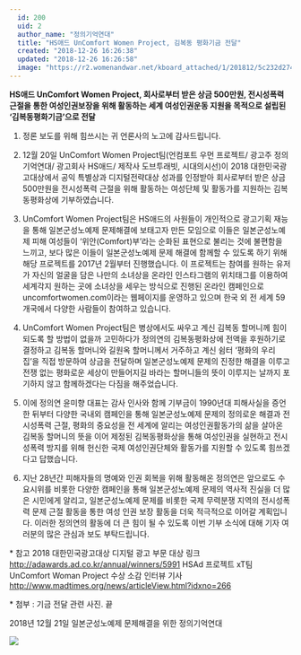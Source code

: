 ```yaml
---
  id: 200
  uid: 2
  author_name: "정의기억연대"
  title: "HS애드 UnComfort Women Project, 김복동 평화기금 전달"
  created: "2018-12-26 16:26:38"
  updated: "2018-12-26 16:26:58"
  image: "https://r2.womenandwar.net/kboard_attached/1/201812/5c232d274de531321651.png"
---
```

**HS애드 UnComfort Women Project, 회사로부터 받은 상금 500만원, 전시성폭력 근절을 통한 여성인권보장을 위해 활동하는 세계 여성인권운동 지원을 목적으로 설립된 ‘김복동평화기금’으로 전달**

1. 정론 보도를 위해 힘쓰시는 귀 언론사의 노고에 감사드립니다.

2. 12월 20일 UnComfort Women Project팀(언컴포트 우먼 프로젝트/ 광고주 정의기억연대/ 광고회사 HS애드/ 제작사 도브투래빗, 시대의시선)이 2018 대한민국광고대상에서 공익 특별상과 디지털전략대상 성과를 인정받아 회사로부터 받은 상금 500만원을 전시성폭력 근절을 위해 활동하는 여성단체 및 활동가를 지원하는 김복동평화상에 기부하였습니다. 

3. UnComfort Women Project팀은 HS애드의 사원들이 개인적으로 광고기획 재능을 통해 일본군성노예제 문제해결에 보태고자 만든 모임으로 이들은 일본군성노예제 피해 여성들이 ‘위안(Comfort)부’라는 순화된 표현으로 불리는 것에 불편함을 느끼고, 보다 많은 이들이 일본군성노예제 문제 해결에 함께할 수 있도록 하기 위해 해당 프로젝트를 2017년 2월부터 진행했습니다. 이 프로젝트는 참여를 원하는 유저가 자신의 얼굴을 담은 나만의 소녀상을 온라인 인스타그램의 위치태그를 이용하여 세계각지 원하는 곳에 소녀상을 세우는 방식으로 진행된 온라인 캠페인으로 uncomfortwomen.com이라는 웹페이지를 운영하고 있으며 한국 외 전 세계 59개국에서 다양한 사람들이 참여하고 있습니다. 

4. UnComfort Women Project팀은 병상에서도 싸우고 계신 김복동 할머니께 힘이 되도록 할 방법이 없을까 고민하다가 정의연의 김복동평화상에 전액을 후원하기로 결정하고 김복동 할머니와 길원옥 할머니께서 거주하고 계신 쉼터 ‘평화의 우리집’을 직접 방문하여 상금을 전달하며 일본군성노예제 문제의 진정한 해결을 이루고 전쟁 없는 평화로운 세상이 만들어지길 바라는 할머니들의 뜻이 이루지는 날까지 포기하지 않고 함께하겠다는 다짐을 해주었습니다.
 
5. 이에 정의연 윤미향 대표는 감사 인사와 함께 기부금이 1990년대 피해사실을 증언한 뒤부터 다양한 국내외 캠페인을 통해 일본군성노예제 문제의 정의로운 해결과 전시성폭력 근절, 평화의 중요성을 전 세계에 알리는 여성인권활동가의 삶을 살아온 김복동 할머니의 뜻을 이어 제정된 김복동평화상을 통해 여성인권을 실현하고 전시성폭력 방지를 위해 헌신한 국제 여성인권단체와 활동가를 지원할 수 있도록 힘쓰겠다고 답했습니다.

6. 지난 28년간 피해자들의 명예와 인권 회복을 위해 활동해온 정의연은 앞으로도 수요시위를 비롯한 다양한 캠페인을 통해 일본군성노예제 문제의 역사적 진실을 더 많은 시민에게 알리고, 일본군성노예제 문제를 비롯한 국제 무력분쟁 지역의 전시성폭력 문제 근절 활동을 통한 여성 인권 보장 활동을 더욱 적극적으로 이어갈 계획입니다. 이러한 정의연의 활동에 더 큰 힘이 될 수 있도록 이번 기부 소식에 대해 기자 여러분의 많은 관심과 보도 부탁드립니다. 

\* 참고 
2018 대한민국광고대상 디지털 광고 부문 대상 링크 
http://adawards.ad.co.kr/annual/winners/5991
HSAd 프로젝트 xT팀 UnComfort Woman Project 수상 소감 인터뷰 기사 
http://www.madtimes.org/news/articleView.html?idxno=266

\* 첨부 : 기금 전달 관련 사진. 끝 

2018년 12월 21일 
일본군성노예제 문제해결을 위한 정의기억연대

 ![](https://r2.womenandwar.net/kboard_attached/1/201812/5c232d274de531321651.png)